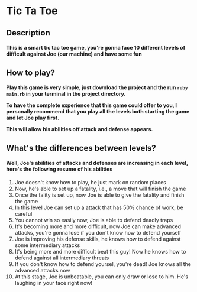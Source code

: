 <h1>Tic Ta Toe</h1>

<h2>Description</h2>
<h4>This is a smart tic tac toe game, you're gonna face 10 different levels of difficult against Joe (our machine) and have some fun</h4>

<h2>How to play?</h2>
<h4>
  <p>Play this game is very simple, just download the project and the run <code>ruby main.rb</code> in your terminal in the project directory.</p>

  <p>To have the complete experience that this game could offer to you, I personally recommend that you play all the levels both starting the game and let Joe play first. </p>

  <p>This will allow his abilities off attack and defense appears.</p>
</h4> 

<h2>What's the differences between levels?</h2>
<h4>Well, Joe's abilities of attacks and defenses are increasing in each level, here's the following resume of his abilities</h4>
<ol>
  <li>Joe doesn't know how to play, he just mark on random places</li>
  <li>Now, he's able to set up a fatality, i.e., a move that will finish the game</li>
  <li>Once the fality is set up, now Joe is able to give the fatality and finish the game</li>
  <li>In this level Joe can set up a attack that has 50% chance of work, be careful</li>
  <li>You cannot win so easily now, Joe is able to defend deadly traps</li>
  <li>It's becoming more and more difficult, now Joe can make advanced attacks, you're gonna lose if you don't know how to defend yourself</li>
  <li>Joe is improving his defense skills, he knows how to defend against some intermediary attacks</li>
  <li>It's being more and more difficult beat this guy! Now he knows how to defend against all intermediary threats</li>
  <li>If you don't know how to defend yoursel, you're dead! Joe knows all the advanced attacks now</li>
  <li>At this stage, Joe is unbeatable, you can only draw or lose to him. He's laughing in your face right now!</li>
</ol>


